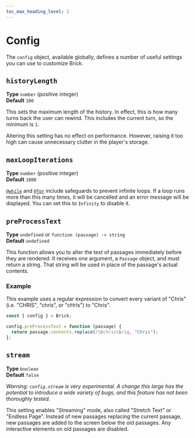 ```yaml
---
toc_max_heading_level: 2
---
```

# Config

The `config` object, available globally,
defines a number of useful settings you can use to customize Brick.

## `historyLength`

**Type** `number` (positive integer)<br />
**Default** `100`

This sets the maximum length of the history.
In effect, this is how many turns back the user can rewind.
This includes the current turn, so the minimum is `1`.

Altering this setting has no effect on performance.
However, raising it too high can cause unnecessary clutter in the player's storage.

## `maxLoopIterations`

**Type** `number` (positive integer)<br />
**Default** `1000`

[`@while`] and [`@for`] include safeguards to prevent infinite loops.
If a loop runs more than this many times,
it will be cancelled and an error message will be displayed.
You can set this to `Infinity` to disable it.

[`@while`]: ../macros#while
[`@for`]: ../macros#for

## `preProcessText`

**Type** `undefined` or `function (passage) -> string`<br/>
**Default** `undefined`

This function allows you to alter the text of passages immediately before they are rendered.
It receives one argument, a `Passage` object, and must return a string.
That string will be used in place of the passage's actual contents.

### Example

This example uses a regular expression to convert every variant of "Chris"
(i.e. "CHRIS", "chris", or "cHrIs") to "Chris".

```js
const { config } = Brick;

config.preProcessText = function (passage) {
  return passage.contents.replace(/\bchris\b/ig, "Chris");
};
```

## `stream`

**Type** `boolean`<br/>
**Default** `false`

_Warning: `config.stream` is very experimental._
_A change this large has the potential to introduce a wide variety of bugs,_
_and this feature has not been thoroughly tested._

This setting enables "Streaming" mode, also called "Stretch Text" or "Endless Page".
Instead of new passages replacing the current passage,
new passages are added to the screen below the old passages.
Any interactive elements on old passages are disabled.
